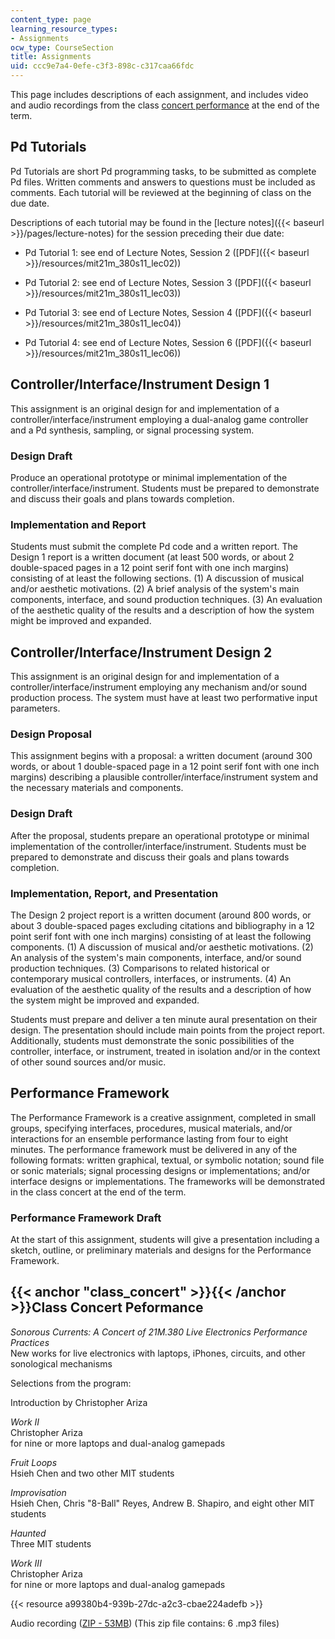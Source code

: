 ```yaml
---
content_type: page
learning_resource_types:
- Assignments
ocw_type: CourseSection
title: Assignments
uid: ccc9e7a4-0efe-c3f3-898c-c317caa66fdc
---
```


This page includes descriptions of each assignment, and includes video and audio recordings from the class [concert performance](#class_concert) at the end of the term.

Pd Tutorials
------------

Pd Tutorials are short Pd programming tasks, to be submitted as complete Pd files. Written comments and answers to questions must be included as comments. Each tutorial will be reviewed at the beginning of class on the due date.

Descriptions of each tutorial may be found in the [lecture notes]({{< baseurl >}}/pages/lecture-notes) for the session preceding their due date:

*   Pd Tutorial 1: see end of Lecture Notes, Session 2 ([PDF]({{< baseurl >}}/resources/mit21m_380s11_lec02))
  
*   Pd Tutorial 2: see end of Lecture Notes, Session 3 ([PDF]({{< baseurl >}}/resources/mit21m_380s11_lec03))
  
*   Pd Tutorial 3: see end of Lecture Notes, Session 4 ([PDF]({{< baseurl >}}/resources/mit21m_380s11_lec04))
  
*   Pd Tutorial 4: see end of Lecture Notes, Session 6 ([PDF]({{< baseurl >}}/resources/mit21m_380s11_lec06))

Controller/Interface/Instrument Design 1
----------------------------------------

This assignment is an original design for and implementation of a controller/interface/instrument employing a dual-analog game controller and a Pd synthesis, sampling, or signal processing system.

### Design Draft

Produce an operational prototype or minimal implementation of the controller/interface/instrument. Students must be prepared to demonstrate and discuss their goals and plans towards completion.

### Implementation and Report

Students must submit the complete Pd code and a written report. The Design 1 report is a written document (at least 500 words, or about 2 double-spaced pages in a 12 point serif font with one inch margins) consisting of at least the following sections. (1) A discussion of musical and/or aesthetic motivations. (2) A brief analysis of the system's main components, interface, and sound production techniques. (3) An evaluation of the aesthetic quality of the results and a description of how the system might be improved and expanded.

Controller/Interface/Instrument Design 2
----------------------------------------

This assignment is an original design for and implementation of a controller/interface/instrument employing any mechanism and/or sound production process. The system must have at least two performative input parameters.

### Design Proposal

This assignment begins with a proposal: a written document (around 300 words, or about 1 double-spaced page in a 12 point serif font with one inch margins) describing a plausible controller/interface/instrument system and the necessary materials and components.

### Design Draft

After the proposal, students prepare an operational prototype or minimal implementation of the controller/interface/instrument. Students must be prepared to demonstrate and discuss their goals and plans towards completion.

### Implementation, Report, and Presentation

The Design 2 project report is a written document (around 800 words, or about 3 double-spaced pages excluding citations and bibliography in a 12 point serif font with one inch margins) consisting of at least the following components. (1) A discussion of musical and/or aesthetic motivations. (2) An analysis of the system's main components, interface, and/or sound production techniques. (3) Comparisons to related historical or contemporary musical controllers, interfaces, or instruments. (4) An evaluation of the aesthetic quality of the results and a description of how the system might be improved and expanded.

Students must prepare and deliver a ten minute aural presentation on their design. The presentation should include main points from the project report. Additionally, students must demonstrate the sonic possibilities of the controller, interface, or instrument, treated in isolation and/or in the context of other sound sources and/or music.

Performance Framework
---------------------

The Performance Framework is a creative assignment, completed in small groups, specifying interfaces, procedures, musical materials, and/or interactions for an ensemble performance lasting from four to eight minutes. The performance framework must be delivered in any of the following formats: written graphical, textual, or symbolic notation; sound file or sonic materials; signal processing designs or implementations; and/or interface designs or implementations. The frameworks will be demonstrated in the class concert at the end of the term.

### Performance Framework Draft

At the start of this assignment, students will give a presentation including a sketch, outline, or preliminary materials and designs for the Performance Framework.

{{< anchor "class_concert" >}}{{< /anchor >}}Class Concert Peformance
---------------------------------------------------------------------

_Sonorous Currents: A Concert of 21M.380 Live Electronics Performance Practices_  
New works for live electronics with laptops, iPhones, circuits, and other sonological mechanisms

Selections from the program:

Introduction by Christopher Ariza

_Work II_  
Christopher Ariza  
for nine or more laptops and dual-analog gamepads

_Fruit Loops_  
Hsieh Chen and two other MIT students

_Improvisation_  
Hsieh Chen, Chris "8-Ball" Reyes, Andrew B. Shapiro, and eight other MIT students

_Haunted_  
Three MIT students

_Work III_  
Christopher Ariza  
for nine or more laptops and dual-analog gamepads

{{< resource a99380b4-939b-27dc-a2c3-cbae224adefb >}}

Audio recording ([ZIP - 53MB](/ans7870/21m/21m.380/S11/MIT21M_380S11_concert.zip)) (This zip file contains: 6 .mp3 files)